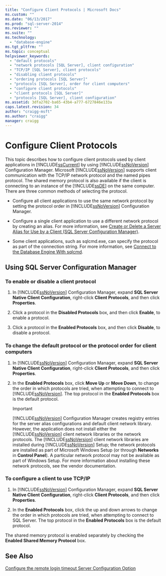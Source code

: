 ```yaml
---
title: "Configure Client Protocols | Microsoft Docs"
ms.custom: ""
ms.date: "06/13/2017"
ms.prod: "sql-server-2014"
ms.reviewer: ""
ms.suite: ""
ms.technology: 
  - "database-engine"
ms.tgt_pltfrm: ""
ms.topic: conceptual
helpviewer_keywords: 
  - "default protocols"
  - "network protocols [SQL Server], client configuration"
  - "TCP/IP [SQL Server], client protocols"
  - "disabling client protocols"
  - "ordering protocols [SQL Server]"
  - "protocols [SQL Server], order for client computers"
  - "configure client protocols"
  - "client protocols [SQL Server]"
  - "protocols [SQL Server], client configuration"
ms.assetid: 3dfa2702-ba65-43b4-a777-6727846e133a
caps.latest.revision: 34
author: "craigg-msft"
ms.author: "craigg"
manager: craigg
---
```

# Configure Client Protocols
  This topic describes how to configure client protocols used by client applications in [!INCLUDE[ssCurrent](../../includes/sscurrent-md.md)] by using [!INCLUDE[ssNoVersion](../../includes/ssnoversion-md.md)] Configuration Manager. Microsoft [!INCLUDE[ssNoVersion](../../includes/ssnoversion-md.md)] supports client communication with the TCP/IP network protocol and the named pipes protocol. The shared memory protocol is also available if the client is connecting to an instance of the [!INCLUDE[ssDE](../../includes/ssde-md.md)] on the same computer. There are three common methods of selecting the protocol.  
  
-   Configure all client applications to use the same network protocol by setting the protocol order in [!INCLUDE[ssNoVersion](../../includes/ssnoversion-md.md)] Configuration Manager.  
  
-   Configure a single client application to use a different network protocol by creating an alias. For more information, see [Create or Delete a Server Alias for Use by a Client &#40;SQL Server Configuration Manager&#41;](create-or-delete-a-server-alias-for-use-by-a-client.md).  
  
-   Some client applications, such as sqlcmd.exe, can specify the protocol as part of the connection string. For more information, see [Connect to the Database Engine With sqlcmd](../../relational-databases/scripting/sqlcmd-connect-to-the-database-engine.md).  
  
##  <a name="SSMSProcedure"></a> Using SQL Server Configuration Manager  
  
###  <a name="EnableDisable"></a> To enable or disable a client protocol  
  
1.  In [!INCLUDE[ssNoVersion](../../includes/ssnoversion-md.md)] Configuration Manager, expand **SQL Server Native Client Configuration**, right-click **Client Protocols**, and then click **Properties**.  
  
2.  Click a protocol in the **Disabled Protocols** box, and then click **Enable**, to enable a protocol.  
  
3.  Click a protocol in the **Enabled Protocols** box, and then click **Disable**, to disable a protocol.  
  
###  <a name="ChangeDefault"></a> To change the default protocol or the protocol order for client computers  
  
1.  In [!INCLUDE[ssNoVersion](../../includes/ssnoversion-md.md)] Configuration Manager, expand **SQL Server Native Client Configuration**, right-click **Client Protocols**, and then click **Properties**.  
  
2.  In the **Enabled Protocols** box, click **Move Up** or **Move Down**, to change the order in which protocols are tried, when attempting to connect to [!INCLUDE[ssNoVersion](../../includes/ssnoversion-md.md)]. The top protocol in the **Enabled Protocols** box is the default protocol.  
  
    > [!IMPORTANT]  
    >  [!INCLUDE[ssNoVersion](../../includes/ssnoversion-md.md)] Configuration Manager creates registry entries for the server alias configurations and default client network library. However, the application does not install either the [!INCLUDE[ssNoVersion](../../includes/ssnoversion-md.md)] client network libraries or the network protocols. The [!INCLUDE[ssNoVersion](../../includes/ssnoversion-md.md)] client network libraries are installed during [!INCLUDE[ssNoVersion](../../includes/ssnoversion-md.md)] Setup; the network protocols are installed as part of Microsoft Windows Setup (or through **Networks** in **Control Panel**). A particular network protocol may not be available as part of Windows Setup. For more information about installing these network protocols, see the vendor documentation.  
  
###  <a name="Configure"></a> To configure a client to use TCP/IP  
  
1.  In [!INCLUDE[ssNoVersion](../../includes/ssnoversion-md.md)] Configuration Manager, expand **SQL Server Native Client Configuration**, right-click **Client Protocols**, and then click **Properties**.  
  
2.  In the **Enabled Protocols** box, click the up and down arrows to change the order in which protocols are tried, when attempting to connect to SQL Server. The top protocol in the **Enabled Protocols** box is the default protocol.  
  
 The shared memory protocol is enabled separately by checking the **Enabled Shared Memory Protocol** box.  
  
## See Also  
 [Configure the remote login timeout Server Configuration Option](configure-the-remote-login-timeout-server-configuration-option.md)  
  
  